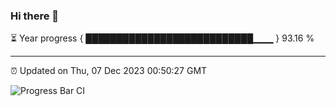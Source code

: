 ### Hi there 👋

⏳ Year progress { ███████████████████████████▁▁▁ } 93.16 %

---

⏰ Updated on Thu, 07 Dec 2023 00:50:27 GMT

![Progress Bar CI](https://github.com/liununu/liununu/workflows/Progress%20Bar%20CI/badge.svg)
